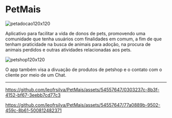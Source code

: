 # PetMais
![petadocao120x120](https://github.com/leofrsilva/PetMais/assets/54557647/0954d0d6-5f37-45c4-80f1-3ec396e0718b)

Aplicativo para facilitar a vida de donos de pets, promovendo uma comunidade que tenha usuários com finalidades em comum, a fim de que tenham praticidade na busca de animais para adoção, na procura de animais perdidos e outras atividades relacionadas aos pets.

![petshop120x120](https://github.com/leofrsilva/PetMais/assets/54557647/e00e758c-1718-4b66-a970-0b7accff55fb)

O app também visa a divuação de produtos de petshop e o contato com o cliente por meio de um Chat.

-----------------

https://github.com/leofrsilva/PetMais/assets/54557647/0303237c-8b3f-4152-bf67-3eebb7cd77c3

https://github.com/leofrsilva/PetMais/assets/54557647/77a0889b-9502-459c-8b61-500812482371


